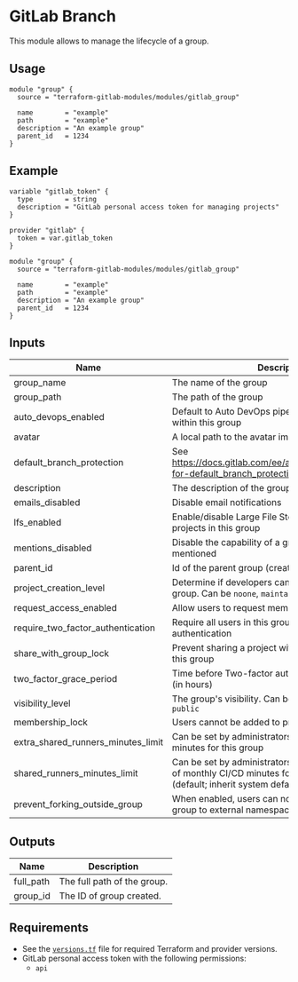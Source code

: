 # GitLab Branch

This module allows to manage the lifecycle of a group.

## Usage
```hcl
module "group" {
  source = "terraform-gitlab-modules/modules/gitlab_group"

  name        = "example"
  path        = "example"
  description = "An example group"
  parent_id   = 1234
}
```

## Example
```hcl
variable "gitlab_token" {
  type        = string
  description = "GitLab personal access token for managing projects"
}

provider "gitlab" {
  token = var.gitlab_token
}

module "group" {
  source = "terraform-gitlab-modules/modules/gitlab_group"

  name        = "example"
  path        = "example"
  description = "An example group"
  parent_id   = 1234
}
```

<!-- BEGINNING OF PRE-COMMIT-TERRAFORM DOCS HOOK -->
## Inputs

| Name | Description | Type | Default | Required |
|------|-------------|------|---------|:--------:|
| group\_name | The name of the group | `string` | n/a | yes |
| group\_path | The path of the group | `string` | n/a | yes |
| auto\_devops\_enabled | Default to Auto DevOps pipeline for all projects within this group | `bool` | `false` | no |
| avatar | A local path to the avatar image to upload | `string` | `null` | no |
| default\_branch\_protection | See https://docs.gitlab.com/ee/api/groups.html#options-for-default_branch_protection | `number` | `2` | yes |
| description | The description of the group | `string` | `null` | no |
| emails\_disabled | Disable email notifications | `bool` | `false` | no |
| lfs\_enabled | Enable/disable Large File Storage (LFS) for the projects in this group | `bool` | `true` | no |
| mentions\_disabled | Disable the capability of a group from getting mentioned | `bool` | `false` | no |
| parent\_id | Id of the parent group (creates a nested group). | `number` | `n/a` | yes |
| project\_creation\_level | Determine if developers can create projects in the group. Can be `noone`, `maintainer`, or `developer`. | `string` | `maintainer` | no |
| request\_access\_enabled | Allow users to request member access | `bool` | `false` | no |
| require\_two\_factor\_authentication | Require all users in this group to setup Two-factor authentication | `bool` | `false` | no |
| share\_with\_group\_lock | Prevent sharing a project with another group within this group | `bool` | `false` | no |
| two\_factor\_grace\_period | Time before Two-factor authentication is enforced (in hours) | `number` | `48` | no |
| visibility\_level | The group's visibility. Can be `private`, `internal`, `public` | `string` | `private` | no |
| membership\_lock | Users cannot be added to projects in this group | `bool` | `false` | no |
| extra\_shared\_runners\_minutes\_limit | Can be set by administrators only. Additional CI/CD minutes for this group | `number` | `0` | no |
| shared\_runners\_minutes\_limit | Can be set by administrators only. Maximum number of monthly CI/CD minutes for this group. Can be nil (default; inherit system default), 0 (unlimited), or > 0 | `number` | `0` | no |
| prevent\_forking\_outside\_group | When enabled, users can not fork projects from this group to external namespaces. | `bool` | `true` | no |

## Outputs

| Name | Description |
|------|-------------|
| full\_path | The full path of the group. |
| group\_id | The ID of group created. |

<!-- END OF PRE-COMMIT-TERRAFORM DOCS HOOK -->

## Requirements

- See the [`versions.tf`](versions.tf) file for required Terraform and provider versions.
- GitLab personal access token with the following permissions:
    - `api`
